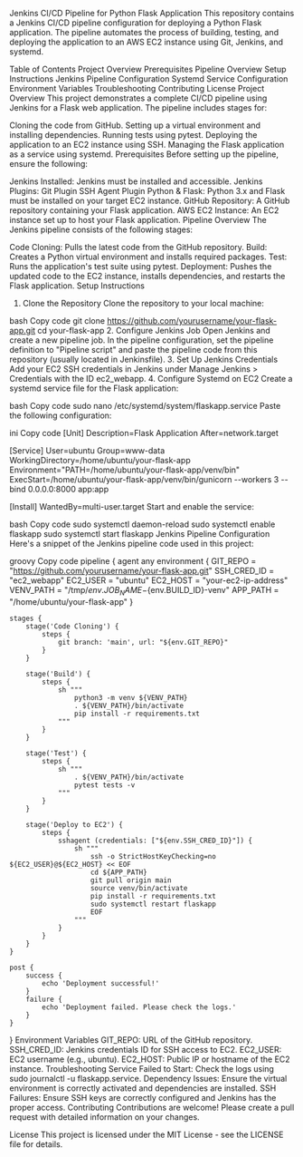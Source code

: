 Jenkins CI/CD Pipeline for Python Flask Application
This repository contains a Jenkins CI/CD pipeline configuration for deploying a Python Flask application. The pipeline automates the process of building, testing, and deploying the application to an AWS EC2 instance using Git, Jenkins, and systemd.

Table of Contents
Project Overview
Prerequisites
Pipeline Overview
Setup Instructions
Jenkins Pipeline Configuration
Systemd Service Configuration
Environment Variables
Troubleshooting
Contributing
License
Project Overview
This project demonstrates a complete CI/CD pipeline using Jenkins for a Flask web application. The pipeline includes stages for:

Cloning the code from GitHub.
Setting up a virtual environment and installing dependencies.
Running tests using pytest.
Deploying the application to an EC2 instance using SSH.
Managing the Flask application as a service using systemd.
Prerequisites
Before setting up the pipeline, ensure the following:

Jenkins Installed: Jenkins must be installed and accessible.
Jenkins Plugins:
Git Plugin
SSH Agent Plugin
Python & Flask: Python 3.x and Flask must be installed on your target EC2 instance.
GitHub Repository: A GitHub repository containing your Flask application.
AWS EC2 Instance: An EC2 instance set up to host your Flask application.
Pipeline Overview
The Jenkins pipeline consists of the following stages:

Code Cloning: Pulls the latest code from the GitHub repository.
Build: Creates a Python virtual environment and installs required packages.
Test: Runs the application's test suite using pytest.
Deployment: Pushes the updated code to the EC2 instance, installs dependencies, and restarts the Flask application.
Setup Instructions
1. Clone the Repository
Clone the repository to your local machine:

bash
Copy code
git clone https://github.com/yourusername/your-flask-app.git
cd your-flask-app
2. Configure Jenkins Job
Open Jenkins and create a new pipeline job.
In the pipeline configuration, set the pipeline definition to "Pipeline script" and paste the pipeline code from this repository (usually located in Jenkinsfile).
3. Set Up Jenkins Credentials
Add your EC2 SSH credentials in Jenkins under Manage Jenkins > Credentials with the ID ec2_webapp.
4. Configure Systemd on EC2
Create a systemd service file for the Flask application:

bash
Copy code
sudo nano /etc/systemd/system/flaskapp.service
Paste the following configuration:

ini
Copy code
[Unit]
Description=Flask Application
After=network.target

[Service]
User=ubuntu
Group=www-data
WorkingDirectory=/home/ubuntu/your-flask-app
Environment="PATH=/home/ubuntu/your-flask-app/venv/bin"
ExecStart=/home/ubuntu/your-flask-app/venv/bin/gunicorn --workers 3 --bind 0.0.0.0:8000 app:app

[Install]
WantedBy=multi-user.target
Start and enable the service:

bash
Copy code
sudo systemctl daemon-reload
sudo systemctl enable flaskapp
sudo systemctl start flaskapp
Jenkins Pipeline Configuration
Here's a snippet of the Jenkins pipeline code used in this project:

groovy
Copy code
pipeline {
    agent any
    environment {
        GIT_REPO = "https://github.com/yourusername/your-flask-app.git"
        SSH_CRED_ID = "ec2_webapp"
        EC2_USER = "ubuntu"
        EC2_HOST = "your-ec2-ip-address"
        VENV_PATH = "/tmp/${env.JOB_NAME}-${env.BUILD_ID}-venv"
        APP_PATH = "/home/ubuntu/your-flask-app"
    }

    stages {
        stage('Code Cloning') {
            steps {
                git branch: 'main', url: "${env.GIT_REPO}"
            }
        }

        stage('Build') {
            steps {
                sh """
                    python3 -m venv ${VENV_PATH}
                    . ${VENV_PATH}/bin/activate
                    pip install -r requirements.txt
                """
            }
        }

        stage('Test') {
            steps {
                sh """
                    . ${VENV_PATH}/bin/activate
                    pytest tests -v
                """
            }
        }

        stage('Deploy to EC2') {
            steps {
                sshagent (credentials: ["${env.SSH_CRED_ID}"]) {
                    sh """
                        ssh -o StrictHostKeyChecking=no ${EC2_USER}@${EC2_HOST} << EOF
                        cd ${APP_PATH}
                        git pull origin main
                        source venv/bin/activate
                        pip install -r requirements.txt
                        sudo systemctl restart flaskapp
                        EOF
                    """
                }
            }
        }
    }

    post {
        success {
            echo 'Deployment successful!'
        }
        failure {
            echo 'Deployment failed. Please check the logs.'
        }
    }
}
Environment Variables
GIT_REPO: URL of the GitHub repository.
SSH_CRED_ID: Jenkins credentials ID for SSH access to EC2.
EC2_USER: EC2 username (e.g., ubuntu).
EC2_HOST: Public IP or hostname of the EC2 instance.
Troubleshooting
Service Failed to Start: Check the logs using sudo journalctl -u flaskapp.service.
Dependency Issues: Ensure the virtual environment is correctly activated and dependencies are installed.
SSH Failures: Ensure SSH keys are correctly configured and Jenkins has the proper access.
Contributing
Contributions are welcome! Please create a pull request with detailed information on your changes.

License
This project is licensed under the MIT License - see the LICENSE file for details.

